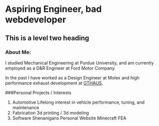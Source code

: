 # Aspiring Engineer, bad webdeveloper
## This is a level two heading
### About Me:
I studied Mechanical Engineering at Purdue University, and am currently
employed as a D&R Engineer at Ford Motor Company.

In the past I have worked as a Design Engineer at Molex and high performance
exhaust development at [GTHAUS](https://www.youtube.com/watch?v=3U2zfUAg8T0).

###Personal Projects / Interests
1. Automotive
  Lifelong interest in vehicle performance, tuning, and maintenance
2. Fabrication
  3d printing / 3d modeling
3. Software Shenanigans
  Personal Website
  Minecraft FEA
